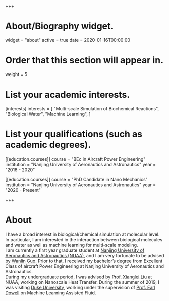 +++
# About/Biography widget.
widget = "about"
active = true
date = 2020-01-16T00:00:00

# Order that this section will appear in.
weight = 5

# List your academic interests.
[interests]
  interests = [
  "Multi-scale Simulation of Biochemical Reactions",
  "Biological Water",
  "Machine Learning",
  ]
  
# List your qualifications (such as academic degrees).


[[education.courses]]
  course = "BEc in Aircraft Power Engineering"
  institution = "Nanjing University of Aeronautics and Astronautics"
  year = "2016 - 2020"
  
 [[education.courses]]
  course = "PhD Candidate in Nano Mechanics"
  institution = "Nanjing University of Aeronautics and Astronautics"
  year = "2020 - Present"
 
+++

# About

I have a broad interest in biological/chemical simulation at molecular level. In particular, I am interested in the interaction between biological molecules and water as well as machine learning for multi-scale modeling.  
I am currently a first year graduate student at [Nanjing University of Aeronautics and Astronautics (NUAA)](http://www.nuaa.edu.cn/), and I am very fortunate to be advised by [Wanlin Guo](https://scholar.google.com/citations?hl=en&user=iw1Rc9gAAAAJ&view_op=list_works&sortby=pubdate). Prior to that, I received my bachelor’s degree from Excellent Class of aircraft Power Engineering at Nanjing University of Aeronautics and Astronautics.  
During my undergraduate period, I was advised by [Prof. Xianglei Liu](https://scholar.google.com/citations?user=RxW3otEAAAAJ&hl=en) at NUAA, working on Nanoscale Heat Transfer. During the summer of 2019, I was visiting [Duke University](https://mems.duke.edu/), working under the supervision of [Prof. Earl Dowell](https://mems.duke.edu/faculty/earl-dowell) on Machine Learning Assisted Fluid.


